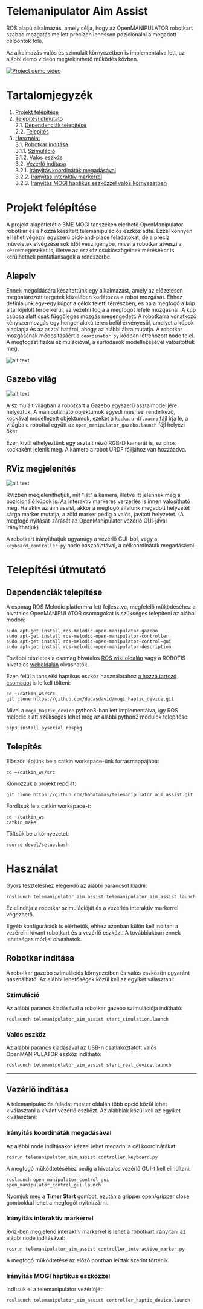[//]: # (Image References)

[image1]: ./assets/constraint_space.png "Kényszerkörnyezet"
[image2]: ./assets/gazebo_world_screencap.png "Gazebo world"
[image3]: ./assets/rviz_screencap.png "RViz ablak"

# Telemanipulator Aim Assist

ROS alapú alkalmazás, amely célja, hogy az OpenMANIPULATOR robotkart szabad mozgatás mellett precízen lehessen pozicionálni a megadott célpontok fölé.

Az alkalmazás valós és szimulált környezetben is implementálva lett, az alábbi demo videón megtekinthető működés közben.

[![Project demo video](https://img.youtube.com/vi/XOpsILf6k4w/0.jpg)](https://youtu.be/XOpsILf6k4w)

# Tartalomjegyzék
1. [Projekt felépítése](#Projekt-felépítése)
2. [Telepítési útmutató](#Telepítési-útmutató)  
  2.1. [Dependenciák telepítése](#Dependenciák-telepítése)  
  2.2. [Telepítés](#Telepítés)
3. [Használat](#Használat)  
  3.1. [Robotkar indítása](#Robotkar-indítása)  
    3.1.1. [Szimuláció](#Szimuláció)  
    3.1.2. [Valós eszköz](#Valós-eszköz)  
  3.2. [Vezérlő indítása](#Vezérlő-indítása)  
    3.2.1. [Irányítás koordináták megadásával](#Irányítás-koordináták-megadásával)  
    3.2.2. [Irányítás interaktív markerrel](#Irányítás-interaktív-markerrel)  
    3.2.3. [Irányítás MOGI haptikus eszközzel valós környezetben](#Irányítás-MOGI-haptikus-eszközzel)  

# Projekt felépítése 

A projekt alapötletét a BME MOGI tanszéken elérhető OpenManipulator robotkar és a hozzá készített telemanipulációs eszköz adta. Ezzel könnyen el lehet végezni egyszerű pick-and-place feladatokat, de a precíz műveletek elvégzése sok időt vesz igénybe, mivel a robotkar átveszi a kézremegéseket is, illetve az eszköz csuklószögeinek mérésekor is kerülhetnek pontatlanságok a rendszerbe.
## Alapelv
Ennek megoldására készítettünk egy alkalmazást, amely az előzetesen meghatározott targetek közelében korlátozza a robot mozgását. Ehhez definiálunk egy-egy kúpot a célok feletti térrészben, és ha a megfogó a kúp által kijelölt térbe kerül, az vezetni fogja a megfogót lefelé mozgásnál. A kúp csúcsa alatt csak függőleges mozgás megengedett. A robotkarra vonatkozó kényszermozgás egy henger alakú téren belül érvényesül, amelyet a kúpok alaplapja és az asztal határol, ahogy az alábbi ábra mutatja. A robotkar mozgásának módosításáért a `coordinator.py` kódban létrehozott node felel. A megfogást fizikai szimulációval, a súrlódások modellezésével valósítottuk meg.

  ![alt text][image1]  
## Gazebo világ
![alt text][image2]

A szimulált világban a robotkart a Gazebo egyszerű asztalmodelljére helyeztük. A manipulálható objektumok egyedi meshsel rendelkező, kockával modellezett objektumok, ezeket a `kocka.urdf.xacro` fájl írja le, a világba a robottal együtt az `open_manipulator_gazebo.launch` fájl helyezi őket.

Ezen kívül elhelyeztünk egy asztalt néző RGB-D kamerát is, ez piros kockaként jelenik meg. A kamera a robot URDF fájljához van hozzáadva.
## RViz megjelenítés
![alt text][image3]

RVizben megjeleníthetjük, mit "lát" a kamera, illetve itt jelennek meg a pozicionáló kúpok is. Az interaktív markeres verzérlés is innen valósítható meg. Ha aktív az aim assist, akkor a megfogó általunk megadott helyzetét sárga marker mutatja, a zöld marker pedig a valós, javított helyzetet. (A megfogó nyitását-zárását az OpenManipulator vezérlő GUI-jával irányíthatjuk)

A robotkart irányíthatjuk ugyanúgy a vezérlő GUI-ból, vagy a `keyboard_controller.py` node használatával, a célkoordináták megadásával.

# Telepítési útmutató

## Dependenciák telepítése

A csomag ROS Melodic platformra lett fejlesztve, megfelelő működéséhez a hivatalos OpenMANIPULATOR csomagokat is szükséges telepíteni az alábbi módon:

```
sudo apt-get install ros-melodic-open-manipulator-gazebo
sudo apt-get install ros-melodic-open-manipulator-controller
sudo apt-get install ros-melodic-open-manipulator-control-gui
sudo apt-get install ros-melodic-open-manipulator-description
```

További részletek a csomag hivatalos [ROS wiki oldalán](http://wiki.ros.org/open_manipulator) vagy a ROBOTIS hivatalos [weboldalán](https://emanual.robotis.com/docs/en/platform/openmanipulator_x/quick_start_guide/) olvashatók.

Ezen felül a tanszéki haptikus eszköz használatához [a hozzá tartozó csomagot](https://github.com/dudasdavid/mogi_haptic_device) is le kell tölteni:
```
cd ~/catkin_ws/src
git clone https://github.com/dudasdavid/mogi_haptic_device.git
``` 

Mivel a ```mogi_haptic_device``` python3-ban lett implementálva, így ROS melodic alatt szükséges lehet még az alábbi python3 modulok telepítése:

```
pip3 install pyserial rospkg
```

## Telepítés

Először lépjünk be a catkin workspace-ünk forrásmappájába:
```
cd ~/catkin_ws/src
```

Klónozzuk a projekt repóját:
```
git clone https://github.com/habatamas/telemanipulator_aim_assist.git
```

Fordítsuk le a catkin workspace-t:
```
cd ~/catkin_ws
catkin_make
```

Töltsük be a környezetet:
```
source devel/setup.bash
```


# Használat

Gyors teszteléshez elegendő az alábbi parancsot kiadni:
```
roslaunch telemanipulator_aim_assist telemanipulator_aim_assist.launch
```
Ez elindítja a robotkar szimulációját és a vezérlés interaktív markerrel végezhető.

Egyéb konfigurációk is elérhetők, ehhez azonban külön kell indítani a vezérelni kívánt robotkart és a vezérlő eszközt. A továbbiakban ennek lehetséges módjai olvashatók. 

## Robotkar indítása

A robotkar gazebo szimulációs környezetben és valós eszközön egyaránt használható. Az alábbi lehetőségek közül kell az egyiket választani:

### Szimuláció

Az alábbi parancs kiadásával a robotkar gazebo szimulációja indítható:

```
roslaunch telemanipulator_aim_assist start_simulation.launch
```

### Valós eszköz

Az alábbi parancs kiadásával az USB-n csatlakoztatott valós OpenMANIPULATOR eszköz indítható:

```
roslaunch telemanipulator_aim_assist start_real_device.launch
```

___

## Vezérlő indítása

A telemanipulációs feladat mester oldalán több opció közül lehet kiválasztani a kívánt vezérlő eszközt. Az alábbiak közül kell az egyiket kiválasztani:

### Irányítás koordináták megadásával

Az alábbi node indításakor kézzel lehet megadni a cél koordinátákat:
```
rosrun telemanipulator_aim_assist controller_keyboard.py
```

A megfogó működtetéséhez pedig a hivatalos vezérlő GUI-t kell elindítani:

```
roslaunch open_manipulator_control_gui open_manipulator_control_gui.launch
```

Nyomjuk meg a __Timer Start__ gombot, ezután a gripper open/gripper close gombokkal lehet a megfogót nyitni/zárni.

### Irányítás interaktív markerrel

Rviz-ben megjelenő interaktív markerrel is lehet a robotkart irányítani az alábbi node indításával:

```
rosrun telemanipulator_aim_assist controller_interactive_marker.py
```
A megfogó működtetése az előző pontban leírtak szerint történik.

### Irányítás MOGI haptikus eszközzel

Indítsuk el a telemanipulátor vezérlőjét:
```
roslaunch telemanipulator_aim_assist controller_haptic_device.launch
```

<!---## TODO

- végleges szimulált környezet elkészítése
- rviz integráció
- megfogás szimulálása
- saját vezérlő készítése
- mozgatási korlátok és aim assist implementálása
- package.xml testreszabása 
-->
